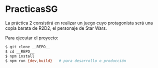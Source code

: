 # PracticasSG

La práctica 2 consistirá en realizar un juego cuyo protagonista será una copia barata de R2D2, el personaje de Star Wars.

Para ejecutar el proyecto:

```bash
$ git clone __REPO__
$ cd __REPO__
$ npm install
$ npm run {dev,build} 	# para desarrollo o producción
```
